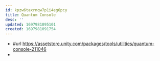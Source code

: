 ```yaml
---
id: kpzw6taxrnqw7p1i4eg6pcy
title: Quantum Console
desc: ''
updated: 1697981095101
created: 1697981091754
---
```


- #url https://assetstore.unity.com/packages/tools/utilities/quantum-console-211046
- 